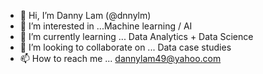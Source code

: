 - 👋 Hi, I’m Danny Lam (@dnnylm)
- 👀 I’m interested in ...Machine learning / AI
- 🌱 I’m currently learning ... Data Analytics + Data Science
- 💞️ I’m looking to collaborate on ... Data case studies
- 📫 How to reach me ... dannylam49@yahoo.com

<!---
dnnylm/dnnylm is a ✨ special ✨ repository because its `README.md` (this file) appears on your GitHub profile.
You can click the Preview link to take a look at your changes.
--->
